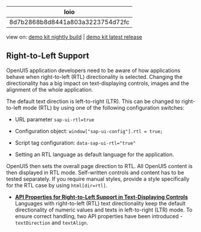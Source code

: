 <!-- loio8d7b2868b8d8441a803a3223754d72fc -->

| loio |
| -----|
| 8d7b2868b8d8441a803a3223754d72fc |

<div id="loio">

view on: [demo kit nightly build](https://sdk.openui5.org/nightly/#/topic/8d7b2868b8d8441a803a3223754d72fc) | [demo kit latest release](https://sdk.openui5.org/topic/8d7b2868b8d8441a803a3223754d72fc)</div>

## Right-to-Left Support

OpenUI5 application developers need to be aware of how applications behave when right-to-left \(RTL\) directionality is selected. Changing the directionality has a big impact on text-displaying controls, images and the alignment of the whole application.

The default text direction is left-to-right \(LTR\). This can be changed to right-to-left mode \(RTL\) by using one of the following configuration switches:

-   URL parameter `sap-ui-rtl=true`

-   Configuration object: `window["sap-ui-config"].rtl = true;` 

-   Script tag configuration: `data-sap-ui-rtl="true"` 

-   Setting an RTL language as default language for the application.


OpenUI5 then sets the overall page direction to RTL. All OpenUI5 content is then displayed in RTL mode. Self-written controls and content has to be tested separately. If you require manual styles, provide a style specifically for the RTL case by using `html[dir=rtl]`.

-   **[API Properties for Right-to-Left Support in Text-Displaying Controls](API_Properties_for_Right_to_Left_Support_in_Text_Displaying_Controls_7e7cd0a.md "Languages with right-to-left (RTL) text directionality keep the default directionality
		of numeric values and texts in left-to-right (LTR) mode. To ensure correct handling, two API
		properties have been introduced - textDirection and
			textAlign.")**  
Languages with right-to-left \(RTL\) text directionality keep the default directionality of numeric values and texts in left-to-right \(LTR\) mode. To ensure correct handling, two API properties have been introduced - `textDirection` and `textAlign`.

